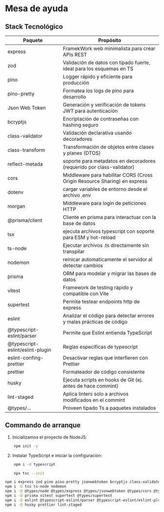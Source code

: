 # Mesa de ayuda

## Stack Tecnológico

| Paquete                          | Propósito                                                                 |
| -------------------------------- | ------------------------------------------------------------------------- |
| express                          | FramekWork web minimalista para crear APIs REST                           |
| zod                              | Validación de datos con tipado fuerte, ideal para los esquemas en TS      |
| pino                             | Logger rápido y eficiente para producción                                 |
| pino-pretty                      | Formatea los logs de pino para desarrollo                                 |
| Json Web Token                   | Generación y verificación de tokens JWT para autenticación                |
| bcryptjs                         | Encriptación de contraseñas con hashing seguro                            |
| class-validator                  | Validación declarativa usando decoradores                                 |
| class-transform                  | Transformación de objetos entre clases y planes (DTOS)                    |
| reflect-metada                   | soporte para metadatos en decoradores (requerido por class-validator)     |
| cors                             | Middleware para habilitar CORS (Cross Origin Resource Sharing) en express |
| dotenv                           | cargar variables de entorno desde el archivo .env                         |
| morgan                           | Middleware para login de peticiones HTTP                                  |
| @prisma/client                   | Cliente en prisma para interactuar con la base de datos                   |
| tsx                              | ejecuta archivos typescript con soporte para ESM y hot-reload             |
| ts-node                          | Ejecutar archivos .ts directamente sin transpilar                         |
| nodemon                          | reinicar automaticamente el servidor al detectar cambios                  |
| prisma                           | ORM para modelar y migrar las bases de datos                              |
| vitest                           | Framework de testing rápido y compatible con Vite                         |
| supertest                        | Permite testear endpoints http de express                                 |
| eslint                           | Analizar el código para detectar errores y malas prácticas de código      |
| @typescript-eslint/parser        | Permite que Eslint entienda TypeScript                                    |
| @typescript-eslint/eslint-plugin | Reglas especificas de typescript                                          |
| eslint-confing-prettier          | Desactivar reglas que interfieren con Prettier                            |
| prettier                         | Formateador de código consistente                                         |
| husky                            | Ejecuta scripts en hooks de Git (ej. antes de hace commint)               |
| lint-staged                      | Aplica linters solo a archivos modificados en el commint                  |
| @types/...                       | Proveen tipado Ts a paquetes instalados                                   |

## Commando de arranque

1. Inicializamos el proyecto de NodeJS:

```bash
    npm init -y
```

2. Instalar TypeScript e iniciar la configuración:

```bash
    npm i -d typescript

    npx tsc --init
```

```bash
npm i express zod pino pino-pretty jsonwebtoken bcryptjs class-validator class-transform reflect-metadata cors dotenv morgan @prisma/client
npm i -D tsx ts-node nodemon
npm i -D @types/node @types/express @types/jsonwebtoken @types/cors @types/morgan
npm i -D prisma vitest supertest @types/supertest
npm i -D eslint @typescript-eslint/parser @typescript-eslint/eslint-plugin eslint-confing-prettier
npm i -D husky prettier lint-staged
```
